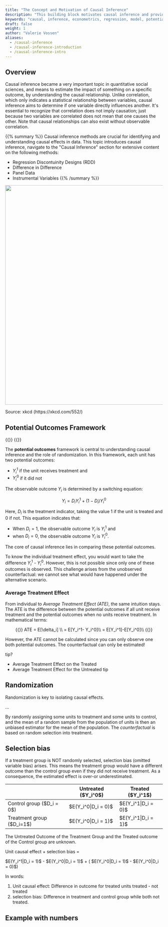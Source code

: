 ```yaml
---
title: "The Concept and Motivation of Causal Inference"
description: "This building block motivates causal inference and provides theoretical background for all the practical methods you can find in this section."
keywords: "causal, inference, econometrics, regression, model, potential, outcomes, framework, treatment, effect, control, ATE, ATT"
draft: false
weight: 1
author: "Valerie Vossen"
aliases:
  - /causal-inference
  - /causal-inference-introduction
  - /causal-inference-intro
---
```


## Overview

Causal inference became a very important topic in quantitative social sciences, and means to estimate the impact of something on a specific outcome, by understanding the causal relationship. 
Unlike correlation, which only indicates a statistical relationship between variables, causal inference aims to determine if one variable directly influences another. It's essential to recognize that correlation does not imply causation; just because two variables are correlated does not mean that one causes the other. Note that causal relationships can also exist without observable correlation. 

{{% summary %}}
Causal inference methods are crucial for identifying and understanding causal effects in data. This topic introduces causal inference, navigate to the "Causal Inference" section for extensive content on the following methods:

- Regression Discontuinity Designs (RDD)
- Difference in Difference
- Panel Data
- Instrumental Variables
{{% /summary %}}


<p align = "center">
<img src = "../images/corr_cause.png" width="700">
<figcaption> Source: xkcd (https://xkcd.com/552/) </figcaption>
</p>

## Potential Outcomes Framework

{{<katex>}}
{{</katex>}}

The **potential outcomes** framework is central to understanding causal inference and the role of randomization. In this framework, each unit has two potential outcomes: 
- $Y_i^1$ if the unit receives treatment and
- $Y_i^0$ if it did not

The observable outcome $Y_i$ is determined by a switching equation:

$$
Y_i = D_i Y_i^1 +(1-D_i) Y_i^0
$$

Here, $D_i$ is the treatment indicator, taking the value 1 if the unit is treated and $0$ if not. This equation indicates that:
- When $D_i = 1$, the observable outcome $Y_i$ is $Y_i^1$ and
- when $D_i = 0$, the observable outcome $Y_i$ is $Y_i^0$.

The core of causal inference lies in comparing these potential outcomes. 

To know the individual treatment effect, you would want to take the difference $Y_i^1$ - $Y_i^0$. However, this is not possible since only one of these outcomes is observed. This challenge arises from the unobserved counterfactual: we cannot see what would have happened under the alternative scenario.


### Average Treatment Effect

From individual to *Average Treatment Effect (ATE)*, the same intuition stays. The ATE is the difference between the potential outcomes if all unit receive treatment and the potential outcomes when no units receive treatment. 
In mathematical terms:

<div style="text-align: center;">
{{<katex>}}
ATE = E[\delta_i] \\
= E[Y_i^1- Y_i^0]\\
= E[Y_i^1]-E[Y_i^0]\\
{{</katex>}}
</div>

However, the ATE cannot be calculated since you can only observe one both potential outcomes. The counterfactual can only be estimated!

tip?
- Average Treatment Effect on the Treated
- Average Treatment Effect for the Untreated
tip


## Randomization

Randomization is key to isolating causal effects.

...

By randomly assigning some units to treatment and some units to control, and the mean of a random sample from the population of units is then an unbiased estimator for the mean of the population. The *counterfactual* is based on random selection into treatment. 

## Selection bias

If a treatment group is NOT randomly selected, selection bias (omitted variable bias) arises. This means the treatment group would have a different outcome than the control group even if they did not receive treatment. As a consequence, the estimated effect is over-or underestimated. 

|                 | Untreated (\$Y_i^0\$)     | Treated (\$Y_i^1\$)     |
| --------------- | ---------------------- | ---------------------- |
| Control group (\$D_i = 0\$)    | \$E(Y_i^0\|D_i = 0)\$   | \$E(Y_i^1\|D_i = 0)\$   |
| Treatment group (\$D_i=1\$)    | \$E(Y_i^0\|D_i = 1)\$   | \$E(Y_i^1\|D_i = 1)\$   |


The Untreated Outcome of the Treatment Group and the Treated outcome of the Control group are unknown. 


Unit causal effect + selection bias = 

\$E(Y_i^1\|D_i = 1)\$  - \$E(Y_i^0\|D_i = 1)\$ + ( \$E(Y_i^0\|D_i = 1)\$ - \$E(Y_i^0\|D_i = 0)\$)


In words:
1. Unit causal effect: Difference in outcome for treated units treated - not treated
2. selection bias: Difference in treatment and control group while both not treated.


## Example with numbers












